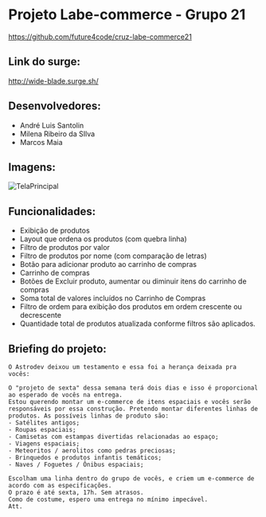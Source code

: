 # Projeto Labe-commerce - Grupo 21

https://github.com/future4code/cruz-labe-commerce21

## Link do surge:
http://wide-blade.surge.sh/

## Desenvolvedores:

- André Luis Santolin  
- Milena Ribeiro da SIlva  
- Marcos Maia  

## Imagens: 
![TelaPrincipal](https://user-images.githubusercontent.com/30267119/111857240-f05b6100-890e-11eb-869c-b7bb22c81ecb.PNG)

## Funcionalidades: 
- Exibição de produtos 
- Layout que ordena os produtos (com quebra linha)
- Filtro de produtos por valor 
- Filtro de produtos por nome (com comparação de letras)
- Botão para adicionar produto ao carrinho de compras 
- Carrinho de compras
- Botões de Excluir produto, aumentar ou diminuir itens do carrinho de compras
- Soma total de valores incluídos no Carrinho de Compras
- Filtro de ordem para exibição dos produtos em ordem crescente ou decrescente
- Quantidade total de produtos atualizada conforme filtros são aplicados.

## Briefing do projeto:  

```
O Astrodev deixou um testamento e essa foi a herança deixada pra vocês:

O "projeto de sexta" dessa semana terá dois dias e isso é proporcional ao esperado de vocês na entrega. 
Estou querendo montar um e-commerce de itens espaciais e vocês serão responsáveis por essa construção. Pretendo montar diferentes linhas de produtos. As possíveis linhas de produto são:
- Satélites antigos;
- Roupas espaciais;
- Camisetas com estampas divertidas relacionadas ao espaço;
- Viagens espaciais;
- Meteoritos / aerolitos como pedras preciosas;
- Brinquedos e produtos infantis temáticos;
- Naves / Foguetes / Ônibus espaciais;

Escolham uma linha dentro do grupo de vocês, e criem um e-commerce de acordo com as especificações.
O prazo é até sexta, 17h. Sem atrasos.
Como de costume, espero uma entrega no mínimo impecável.
Att.
````


